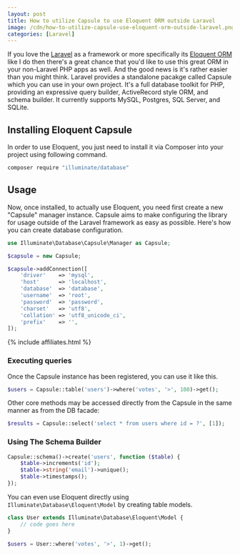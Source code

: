 ```yaml
---
layout: post
title: How to utilize Capsule to use Eloquent ORM outside Laravel
image: /cdn/how-to-utilize-capsule-use-eloquent-orm-outside-laravel.png
categories: [Laravel]
---
```


If you love the [Laravel](https://laravel.com) as a framework or more specifically its [Eloquent ORM](https://laravel.com/docs/6.0/eloquent) like I do then there's a great chance that you'd like to use this great ORM in your non-Laravel PHP apps as well. And the good news is it's rather easier than you might think. Laravel provides a standalone pacakge called Capsule which you can use in your own project. It's a full database toolkit for PHP, providing an expressive query builder, ActiveRecord style ORM, and schema builder. It currently supports MySQL, Postgres, SQL Server, and SQLite.

## Installing Eloquent Capsule

In order to use Eloquent, you just need to install it via Composer into your project using following command.

```bash
composer require "illuminate/database"
```

## Usage

Now, once installed, to actually use Eloquent, you need first create a new "Capsule" manager instance. Capsule aims to make configuring the library for usage outside of the Laravel framework as easy as possible. Here's how you can create database configuration.

```php
use Illuminate\Database\Capsule\Manager as Capsule;

$capsule = new Capsule;

$capsule->addConnection([
    'driver'    => 'mysql',
    'host'      => 'localhost',
    'database'  => 'database',
    'username'  => 'root',
    'password'  => 'password',
    'charset'   => 'utf8',
    'collation' => 'utf8_unicode_ci',
    'prefix'    => '',
]);
```

{% include affiliates.html %}

### Executing queries

Once the Capsule instance has been registered, you can use it like this.

```php
$users = Capsule::table('users')->where('votes', '>', 100)->get();
```

Other core methods may be accessed directly from the Capsule in the same manner as from the DB facade:

```php
$results = Capsule::select('select * from users where id = ?', [1]);
```

### Using The Schema Builder

```php
Capsule::schema()->create('users', function ($table) {
    $table->increments('id');
    $table->string('email')->unique();
    $table->timestamps();
});
```

You can even use Eloquent directly using `Illuminate\Database\Eloquent\Model` by creating table models.

```php
class User extends Illuminate\Database\Eloquent\Model {
    // code goes here
}

$users = User::where('votes', '>', 1)->get();
```

